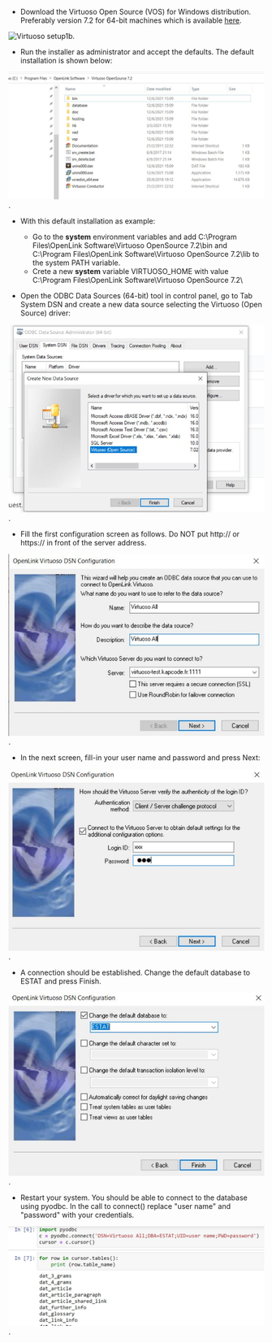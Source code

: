 
* Download the Virtuoso Open Source (VOS) for Windows distribution. Preferably version 7.2 for 64-bit machines which is available [here](https://sourceforge.net/projects/virtuoso/files/latest/download). 

![Virtuoso setup1b](Virtuoso_setup1b.JPG). 

*  Run the installer as administrator and accept the defaults. The default installation is shown below:

![Virtuoso setup2](Virtuoso_setup2.JPG). 

* With this default installation as example:
    *  Go to the **system** environment variables and add C:\Program Files\OpenLink Software\Virtuoso OpenSource 7.2\bin and C:\Program Files\OpenLink Software\Virtuoso OpenSource 7.2\lib to the system PATH variable.
    *  Crete a new **system** variable VIRTUOSO_HOME with value C:\Program Files\OpenLink Software\Virtuoso OpenSource 7.2\

* Open the ODBC Data Sources (64-bit) tool in control panel, go to Tab System DSN and create a new data source selecting the Virtuoso (Open Source) driver:

![Virtuoso setup3](Virtuoso_setup3.JPG). 
 
* Fill the first configuration screen as follows. Do NOT put http:// or https:// in front of the server address.

![Virtuoso setup4](Virtuoso_setup4.JPG). 

* In the next screen, fill-in your user name and password and press Next:

![Virtuoso setup5](Virtuoso_setup5.JPG). 

* A connection should be established. Change the default database to ESTAT and press Finish.

![Virtuoso setup6](Virtuoso_setup6.JPG). 

* Restart your system. You should be able to connect to the database using pyodbc. In the call to connect() replace "user name" and "password" with your credentials.

![Virtuoso setup8](Virtuoso_setup8.JPG). 



